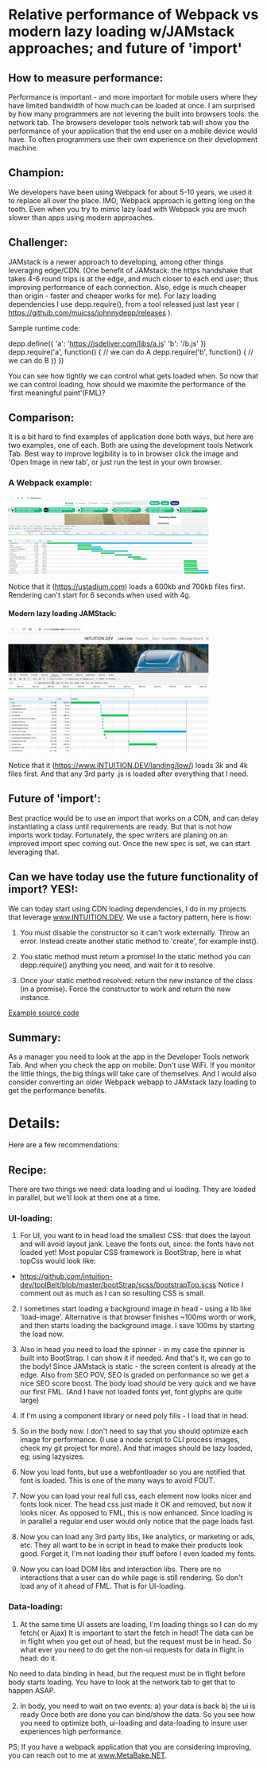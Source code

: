 
# Relative performance of Webpack vs modern lazy loading w/JAMstack approaches; and future of 'import'

## How to measure performance:
Performance is important - and more important for mobile users where they have limited bandwidth of how much can be loaded at once.
I am surprised by how many programmers are not levering the built into browsers tools: the network tab. The browsers developer tools network tab will show you the performance of your application that the end user on a mobile device would have. To often programmers use their own experience on their development machine.

## Champion:
We developers have been using Webpack for about 5-10 years, we used it to replace <script src="main.js"></script> all over the place. 
IMO, Webpack approach is getting long on the tooth. Even when you try to mimic lazy load with Webpack you are much slower than apps using modern approaches.

## Challenger:
JAMstack is a newer approach to developing, among other things leveraging edge/CDN. (One benefit of JAMstack: the https handshake that takes 4-6 round 
trips is at the edge, and much closer to each end user; thus improving performance of each connection. Also, edge is much cheaper than origin - faster and cheaper works for me). For lazy loading dependencies I use depp.require(), from a tool released just last year ( https://github.com/muicss/johnnydepp/releases ).

Sample runtime code:

depp.define({
	'a': 'https://jsdeliver.com/libs/a.js'
	'b': '/b.js'
})
depp.require('a', function() {
	// we can do A
	depp.require('b', function() {
		// we can do B
	})
})

You can see how tightly we can control what gets loaded when. So now that we can control loading, how should we maximite the performance of the 'first meaningful paint'(FML)?

## Comparison:

It is a bit hard to find examples of application done both ways, but here are two examples, one of each. Both are using the development tools Network Tab. Best way to
improve legibility is to in browser click the image and 'Open Image in new tab', or just run the test in your own browser. 

### A Webpack example:

<img src="us.png" width="80%"/>

Notice that it (https://ustadium.com) loads a 600kb and 700kb files first. Rendering can't start for 6 seconds when used with 4g.

#### Modern lazy loading JAMStack:

<img src="in.png" width="80%"/>

Notice that it (https://www.INTUITION.DEV/landing/low/) loads 3k and 4k files first.
And that any 3rd party .js is loaded after everything that I need.

## Future of 'import':

Best practice would be to use an import that works on a CDN, and can delay instantiating a class until requirements are ready.
But that is not how imports work today. Fortunately, the spec writers are planing on an improved import spec coming out. 
Once the new spec is set, we can start leveraging that. 


## Can we have today use the future functionality of import? YES!:

We can today start using CDN loading dependencies, I do in my projects that leverage www.INTUITION.DEV. We use a factory pattern, here is how:

1. You must disable the constructor so it can't work externally. Throw an error.
Instead create another static method to 'create', for example inst(). 

2. You static method must return a promise! In the static method you can depp.require() anything you need, and wait for it to resolve. 

3. Once your static method resolved: return the new instance of the class (in a promise). Force the constructor to work and return the new instance. 


[Example source code ](https://github.com/intuition-dev/INTUITION/blob/master/examples/CRUD/www/models/CRUD1ViewModel.ts)


## Summary:

As a manager you need to look at the app in the Developer Tools network Tab.
And when you check the app on mobile: Don't use WiFi. 
If you monitor the little things, the big things will take care of themselves. 
And I would also consider converting an older Webpack webapp to JAMstack lazy loading to get the performance benefits.


# Details:

Here are a few recommendations:

## Recipe:
There are two things we need: data loading and ui loading. They are loaded in parallel, but we'll look at them one at a time.

### UI-loading:

1. For UI, you want to in head load the smallest CSS: that does the layout and will avoid layout jank.
Leave the fonts out, since: the fonts have not loaded yet! 
Most popular CSS framework is BootStrap, here is what topCss would look like:
- https://github.com/intuition-dev/toolBelt/blob/master/bootStrap/scss/bootstrapTop.scss
Notice I comment out as much as I can so resulting CSS is small.

2. I sometimes start loading a background image in head - using a lib like 'load-image'. Alternative is that browser finishes ~100ms worth or work, and then starts
loading the background image. I save 100ms by starting the load now.

3. Also in head you need to load the spinner - in my case the spinner is built into BootStrap. I can show it if needed.
And that's it, we can go to the body!
Since JAMstack is static - the screen content is already at the edge. Also from SEO POV, SEO is graded on performance so we get a nice SEO score boost.
The body load should be very quick and we have our first FML.  (And I have not loaded fonts yet, font glyphs are quite large)

4. If I'm using a component library or need poly fills - I load that in head. 

5. So in the body now. I don't need to say that you should optimize each image for performance. (I use a node script to CLI process images, check my git project for more).
And that images should be lazy loaded, eg; using lazysizes.

6. Now you load fonts, but use a webfontloader so you are notified that font is loaded. This is one of the many ways to avoid FOUT. 

7. Now you can load your real full css, each element now looks nicer and fonts look nicer. The head css just made it OK and removed, but now it looks nicer. As opposed to FML, this is now enhanced. Since loading is in parallel a regular end user would only notice that the page loads fast.

8. Now you can load any 3rd party libs, like analytics, or marketing or ads, etc. They all want to be in script in head to make their products look good. Forget it, I'm not
loading their stuff before I even loaded my fonts. 

9. Now you can load DOM libs and interaction libs. There are no interactions that a user can do while page is still rendering. So don't load any of it ahead of FML.
That is for UI-loading.

### Data-loading:

1. At the same time UI assets are loading, I'm loading things so I can do my fetch( or Ajax)
It is important to start the fetch in head!
The data can be in flight when you get out of head, but the request must be in head.
So what ever you need to do get the non-ui requests for data in flight in head: do it.

No need to data binding in head, but the request must be in flight before body starts loading. 
You have to look at the network tab to get that to happen ASAP.

2. In body, you need to wait on two events:
a) your data is back
b) the ui is ready
Once both are done you can bind/show the data.
So you see how you need to optimize both, ui-loading and data-loading to insure user experiences high performance.




PS; If you have a webpack application that you are considering improving, you can reach out to me at www.MetaBake.NET. 












